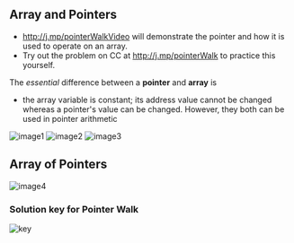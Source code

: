 
## Array and Pointers

- http://j.mp/pointerWalkVideo will demonstrate the pointer and how it is used to operate on an array. 
- Try out the problem on CC at http://j.mp/pointerWalk to practice this yourself.

The *essential* difference between a **pointer** and **array** is 
 
  - the array variable is constant; its address value cannot be changed whereas a pointer's value can be changed. However, they both can be used in pointer arithmetic


![image1](http://j.mp/pointersAndArrays)
![image2](http://j.mp/pointerAndArrays2)
![image3](http://j.mp/pointerAndArrays2)

## Array of Pointers

![image4](https://files.gitter.im/cs8251/Lobby/Qcdi/Screenshot-2017-12-11-at-09.05.49.png)

### Solution key for Pointer Walk

![key](http://j.mp/pointerArrayCompare)